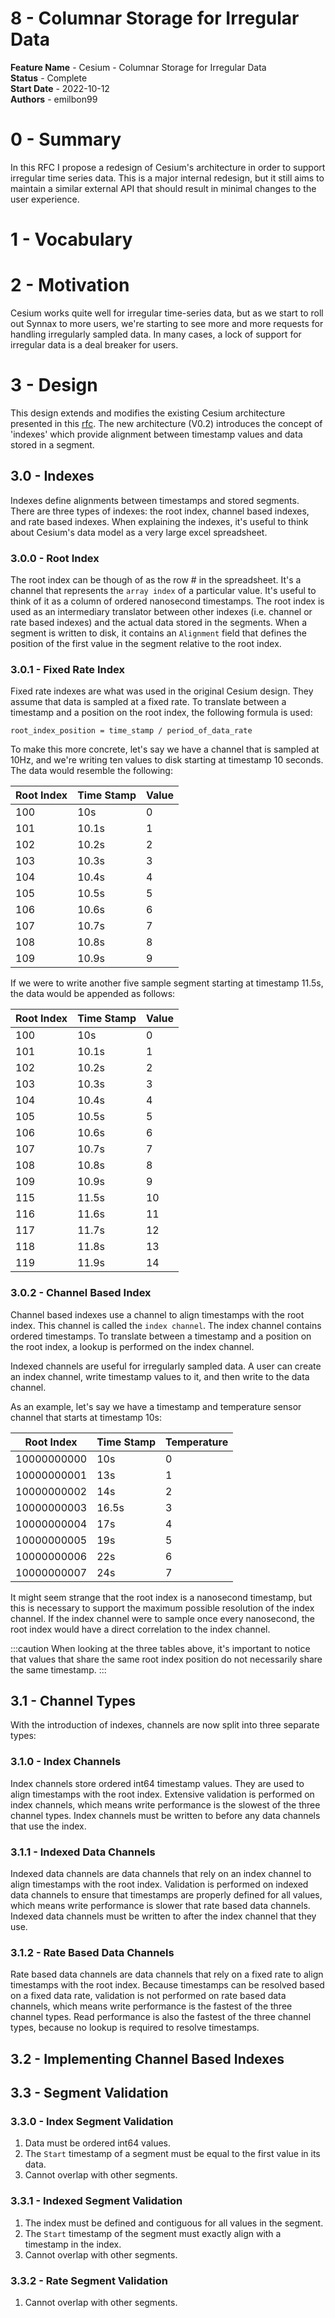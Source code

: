 # 8 - Columnar Storage for Irregular Data

**Feature Name** - Cesium - Columnar Storage for Irregular Data <br />
**Status** - Complete <br />
**Start Date** - 2022-10-12 <br />
**Authors** - emilbon99 <br />

# 0 - Summary

In this RFC I propose a redesign of Cesium's architecture in order to support
irregular time series data. This is a major internal redesign, but it still aims
to maintain a similar external API that should result in minimal changes to the
user experience.

# 1 - Vocabulary

# 2 - Motivation

Cesium works quite well for irregular time-series data, but as we start to roll out
Synnax to more users, we're starting to see more and more requests for handling irregularly
sampled data. In many cases, a lock of support for irregular data is a deal breaker
for users.

# 3 - Design

This design extends and modifies the existing Cesium architecture presented in this
[rfc](https://github.com/synnaxlabs/delta/blob/main/docs/rfc/0001-220517-cesium-segment-storage.md).
The new architecture (V0.2) introduces the concept of 'indexes' which provide alignment
between timestamp values and data stored in a segment.

## 3.0 - Indexes

Indexes define alignments between timestamps and stored segments. There are three types
of indexes: the root index, channel based indexes, and rate based indexes. When
explaining the indexes, it's useful to think about Cesium's data model as a very large
excel spreadsheet.

### 3.0.0 - Root Index

The root index can be though of as the row # in the spreadsheet. It's a channel that
represents the `array index` of a particular value. It's useful to think of it as a column
of ordered nanosecond timestamps. The root index is used as an intermediary translator
between other indexes (i.e. channel or rate based indexes) and the actual data stored
in the segments. When a segment is written to disk, it contains an `Alignment` field
that defines the position of the first value in the segment relative to the root index.

### 3.0.1 - Fixed Rate Index

Fixed rate indexes are what was used in the original Cesium design. They assume that
data is sampled at a fixed rate. To translate between a timestamp and a position on
the root index, the following formula is used:

```
root_index_position = time_stamp / period_of_data_rate
```

To make this more concrete, let's say we have a channel that is sampled at 10Hz,
and we're writing ten values to disk starting at timestamp 10 seconds. The data would
resemble the following:

| Root Index | Time Stamp | Value |
| ---------- | ---------- | ----- |
| 100        | 10s        | 0     |
| 101        | 10.1s      | 1     |
| 102        | 10.2s      | 2     |
| 103        | 10.3s      | 3     |
| 104        | 10.4s      | 4     |
| 105        | 10.5s      | 5     |
| 106        | 10.6s      | 6     |
| 107        | 10.7s      | 7     |
| 108        | 10.8s      | 8     |
| 109        | 10.9s      | 9     |

If we were to write another five sample segment starting at timestamp 11.5s, the data
would be appended as follows:

| Root Index | Time Stamp | Value |
| ---------- | ---------- | ----- |
| 100        | 10s        | 0     |
| 101        | 10.1s      | 1     |
| 102        | 10.2s      | 2     |
| 103        | 10.3s      | 3     |
| 104        | 10.4s      | 4     |
| 105        | 10.5s      | 5     |
| 106        | 10.6s      | 6     |
| 107        | 10.7s      | 7     |
| 108        | 10.8s      | 8     |
| 109        | 10.9s      | 9     |
| 115        | 11.5s      | 10    |
| 116        | 11.6s      | 11    |
| 117        | 11.7s      | 12    |
| 118        | 11.8s      | 13    |
| 119        | 11.9s      | 14    |

### 3.0.2 - Channel Based Index

Channel based indexes use a channel to align timestamps with the root index. This channel
is called the `index channel`. The index channel contains ordered timestamps. To translate
between a timestamp and a position on the root index, a lookup is performed on the index
channel.

Indexed channels are useful for irregularly sampled data. A user can create an index channel,
write timestamp values to it, and then write to the data channel.

As an example, let's say we have a timestamp and temperature sensor channel that starts
at timestamp 10s:

| Root Index  | Time Stamp | Temperature |
| ----------- | ---------- | ----------- |
| 10000000000 | 10s        | 0           |
| 10000000001 | 13s        | 1           |
| 10000000002 | 14s        | 2           |
| 10000000003 | 16.5s      | 3           |
| 10000000004 | 17s        | 4           |
| 10000000005 | 19s        | 5           |
| 10000000006 | 22s        | 6           |
| 10000000007 | 24s        | 7           |

It might seem strange that the root index is a nanosecond timestamp, but this is
necessary to support the maximum possible resolution of the index channel. If the
index channel were to sample once every nanosecond, the root index would have a direct
correlation to the index channel.

:::caution
When looking at the three tables above, it's important to notice that values that share
the same root index position do not necessarily share the same timestamp.
:::

## 3.1 - Channel Types

With the introduction of indexes, channels are now split into three separate types:

### 3.1.0 - Index Channels

Index channels store ordered int64 timestamp values. They are used to align timestamps
with the root index. Extensive validation is performed on index channels, which means
write performance is the slowest of the three channel types. Index channels must be written
to before any data channels that use the index.

### 3.1.1 - Indexed Data Channels

Indexed data channels are data channels that rely on an index channel to align timestamps
with the root index. Validation is performed on indexed data channels to ensure that
timestamps are properly defined for all values, which means write performance is slower
that rate based data channels. Indexed data channels must be written to after the index
channel that they use.

### 3.1.2 - Rate Based Data Channels

Rate based data channels are data channels that rely on a fixed rate to align timestamps
with the root index. Because timestamps can be resolved based on a fixed data rate,
validation is not performed on rate based data channels, which means write performance
is the fastest of the three channel types. Read performance is also the fastest of the
three channel types, because no lookup is required to resolve timestamps.

## 3.2 - Implementing Channel Based Indexes

## 3.3 - Segment Validation

### 3.3.0 - Index Segment Validation

1. Data must be ordered int64 values.
2. The `Start` timestamp of a segment must be equal to the first value in its data.
3. Cannot overlap with other segments.

### 3.3.1 - Indexed Segment Validation

1. The index must be defined and contiguous for all values in the segment.
2. The `Start` timestamp of the segment must exactly align with a timestamp in the index.
3. Cannot overlap with other segments.

### 3.3.2 - Rate Segment Validation

1. Cannot overlap with other segments.
